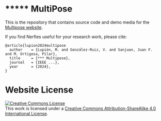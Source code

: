 # ***** MultiPose

This is the repository that contains source code and demo media for the [Multipose website](https://vicente-gonzalez-ruiz.github.io/thermal_posing.github.io/).

If you find Nerfies useful for your research work, please cite:
```
@article{lupion2024multipose
  author    = {Lupión, M. and González-Ruiz, V. and Sanjuan, Juan F. and M. Ortigosa, Pilar},
  title     = {*** Multipose},
  journal   = {IEEE ...},
  year      = {2024},
}
```

# Website License
<a rel="license" href="http://creativecommons.org/licenses/by-sa/4.0/"><img alt="Creative Commons License" style="border-width:0" src="https://i.creativecommons.org/l/by-sa/4.0/88x31.png" /></a><br />This work is licensed under a <a rel="license" href="http://creativecommons.org/licenses/by-sa/4.0/">Creative Commons Attribution-ShareAlike 4.0 International License</a>.
